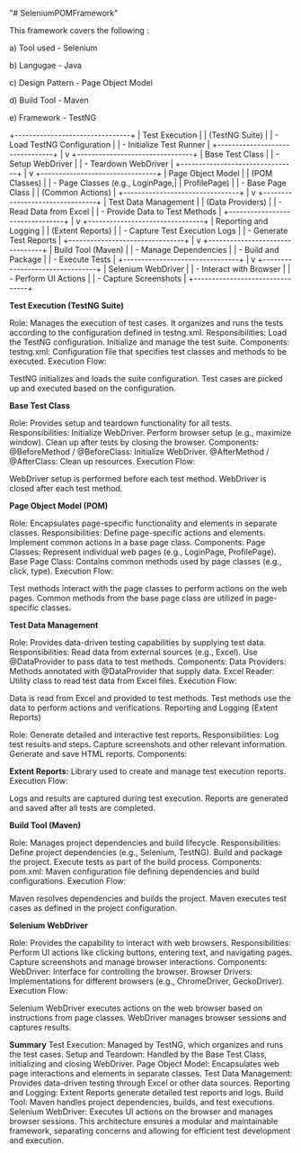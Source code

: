 "# SeleniumPOMFramework" 

This framework covers the following :

a) Tool used - Selenium

b) Langugae - Java

c) Design Pattern - Page Object Model

d) Build Tool - Maven

e) Framework - TestNG


+--------------------------------+
|         Test Execution          |
|          (TestNG Suite)         |
|  - Load TestNG Configuration    |
|  - Initialize Test Runner        |
+--------------------------------+
                |
                v
+--------------------------------+
|        Base Test Class          |
|  - Setup WebDriver              |
|  - Teardown WebDriver           |
+--------------------------------+
                |
                v
+--------------------------------+
|       Page Object Model         |
|        (POM Classes)            |
|  - Page Classes (e.g., LoginPage,|
|    ProfilePage)                 |
|  - Base Page Class              |
|    (Common Actions)             |
+--------------------------------+
                |
                v
+--------------------------------+
|      Test Data Management       |
|        (Data Providers)         |
|  - Read Data from Excel         |
|  - Provide Data to Test Methods |
+--------------------------------+
                |
                v
+--------------------------------+
|        Reporting and Logging    |
|         (Extent Reports)        |
|  - Capture Test Execution Logs  |
|  - Generate Test Reports        |
+--------------------------------+
                |
                v
+--------------------------------+
|      Build Tool (Maven)         |
|  - Manage Dependencies           |
|  - Build and Package            |
|  - Execute Tests                |
+--------------------------------+
                |
                v
+--------------------------------+
|      Selenium WebDriver         |
|  - Interact with Browser        |
|  - Perform UI Actions           |
|  - Capture Screenshots          |
+--------------------------------+


**Test Execution (TestNG Suite)**

Role: Manages the execution of test cases. It organizes and runs the tests according to the configuration defined in testng.xml.
Responsibilities:
Load the TestNG configuration.
Initialize and manage the test suite.
Components:
testng.xml: Configuration file that specifies test classes and methods to be executed.
Execution Flow:

TestNG initializes and loads the suite configuration.
Test cases are picked up and executed based on the configuration.

**Base Test Class**

Role: Provides setup and teardown functionality for all tests.
Responsibilities:
Initialize WebDriver.
Perform browser setup (e.g., maximize window).
Clean up after tests by closing the browser.
Components:
@BeforeMethod / @BeforeClass: Initialize WebDriver.
@AfterMethod / @AfterClass: Clean up resources.
Execution Flow:

WebDriver setup is performed before each test method.
WebDriver is closed after each test method.

**Page Object Model (POM)**

Role: Encapsulates page-specific functionality and elements in separate classes.
Responsibilities:
Define page-specific actions and elements.
Implement common actions in a base page class.
Components:
Page Classes: Represent individual web pages (e.g., LoginPage, ProfilePage).
Base Page Class: Contains common methods used by page classes (e.g., click, type).
Execution Flow:

Test methods interact with the page classes to perform actions on the web pages.
Common methods from the base page class are utilized in page-specific classes.

**Test Data Management**

Role: Provides data-driven testing capabilities by supplying test data.
Responsibilities:
Read data from external sources (e.g., Excel).
Use @DataProvider to pass data to test methods.
Components:
Data Providers: Methods annotated with @DataProvider that supply data.
Excel Reader: Utility class to read test data from Excel files.
Execution Flow:

Data is read from Excel and provided to test methods.
Test methods use the data to perform actions and verifications.
Reporting and Logging (Extent Reports)

Role: Generate detailed and interactive test reports.
Responsibilities:
Log test results and steps.
Capture screenshots and other relevant information.
Generate and save HTML reports.
Components:

**Extent Reports:** Library used to create and manage test execution reports.
Execution Flow:

Logs and results are captured during test execution.
Reports are generated and saved after all tests are completed.

**Build Tool (Maven)**

Role: Manages project dependencies and build lifecycle.
Responsibilities:
Define project dependencies (e.g., Selenium, TestNG).
Build and package the project.
Execute tests as part of the build process.
Components:
pom.xml: Maven configuration file defining dependencies and build configurations.
Execution Flow:

Maven resolves dependencies and builds the project.
Maven executes test cases as defined in the project configuration.

**Selenium WebDriver**

Role: Provides the capability to interact with web browsers.
Responsibilities:
Perform UI actions like clicking buttons, entering text, and navigating pages.
Capture screenshots and manage browser interactions.
Components:
WebDriver: Interface for controlling the browser.
Browser Drivers: Implementations for different browsers (e.g., ChromeDriver, GeckoDriver).
Execution Flow:

Selenium WebDriver executes actions on the web browser based on instructions from page classes.
WebDriver manages browser sessions and captures results.

**Summary**
Test Execution: Managed by TestNG, which organizes and runs the test cases.
Setup and Teardown: Handled by the Base Test Class, initializing and closing WebDriver.
Page Object Model: Encapsulates web page interactions and elements in separate classes.
Test Data Management: Provides data-driven testing through Excel or other data sources.
Reporting and Logging: Extent Reports generate detailed test reports and logs.
Build Tool: Maven handles project dependencies, builds, and test executions.
Selenium WebDriver: Executes UI actions on the browser and manages browser sessions.
This architecture ensures a modular and maintainable framework, separating concerns and allowing for efficient test development and execution.
